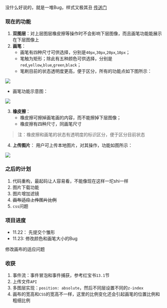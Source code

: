 没什么好说的，就是一堆Bug，样式又极其丑 [传送门](http://qm36mmz.xyz/Simple-Canvas)

### 现在的功能
1. **双图层**：对上层图层橡皮擦等操作时不会影响下层图像，而且画笔功能能展示在下层图像上
2. **画笔**：
	* 画笔有四种尺寸可供选择，分别是`40px`,`30px`,`20px`,`10px`；
	* 笔触为矩形；除此有五种颜色可供选择，分别是`red`,`yellow`,`blue`,`green`,`black`；
	* 笔刷目前的状态透明度更高，便于区分，所有的功能点如下图所示：

![](https://ws1.sinaimg.cn/large/006XqmrNly1fxh3kgjuhbj30rq088gm3.jpg)

* 画笔功能示意图：

![](https://ws1.sinaimg.cn/large/006XqmrNly1fxifxh8yyoj31iy166e81.jpg)

3. **橡皮擦**：
	* 橡皮擦可擦掉画笔画的内容，而不能擦掉下层图像；
	* 橡皮擦有四种尺寸，同画笔尺寸

> 注：橡皮擦和画笔的状态有透明度的标识区分，便于区分目前状态

4. **上传图片**： 用户可上传本地图片，对其操作，功能如图所示：

![](https://ws1.sinaimg.cn/large/006XqmrNly1fxig0yy8ppj31ve1cs7wi.jpg)


### 之后的计划

1. 代码重构，最起码让人容易看，不能像现在这样一坨shi一样
2. 图片下载功能
3. 图片增加滤镜
4. ~~画布适应上传图片比例~~
5. `css`问题

### 项目进度
* 11.22：
先提交个雏形
* 11.23: 
修改颜色和画笔大小的Bug

修改画布的适应问题

### 收获
1. 事件流：事件冒泡和事件捕获，参考红宝书`13.1`节
2. 上传文件`API`
3. 多图层实现：`position: absolute`，然后不同层设置不同的`z-index`
4. 画布的宽高和`CSS`的宽高不一样，这里的比例变化还会引起画笔的位置比例和粗细比例
